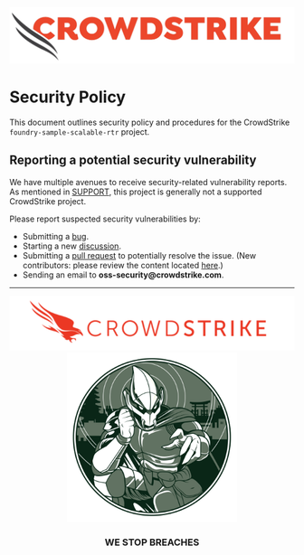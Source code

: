 ![CrowdStrike Falcon](/docs/asset/cs-logo.png?raw=true)

# Security Policy

This document outlines security policy and procedures for the CrowdStrike `foundry-sample-scalable-rtr` project.

## Reporting a potential security vulnerability

We have multiple avenues to receive security-related vulnerability reports.
As mentioned in [SUPPORT](https://github.com/CrowdStrike/foundry-sample-scalable-rtr/blob/main/SUPPORT.md), this project is generally not a supported CrowdStrike project.

Please report suspected security vulnerabilities by:

+ Submitting
  a [bug](https://github.com/CrowdStrike/foundry-sample-scalable-rtr/issues/new?assignees=&labels=bug+%3Abug%3A&template=bug_report.md&title=%5B+BUG+%5D+...).
+ Starting a new [discussion](https://github.com/CrowdStrike/foundry-sample-scalable-rtr/discussions).
+ Submitting a [pull request](https://github.com/CrowdStrike/foundry-sample-scalable-rtr/pulls) to potentially resolve the issue. (New
  contributors: please review the content
  located [here](https://github.com/CrowdStrike/foundry-sample-scalable-rtr/blob/main/CONTRIBUTING.md).)
+ Sending an email to __oss-security@crowdstrike.com__.

---

<p align="center"><img src="https://raw.githubusercontent.com/CrowdStrike/falconpy/main/docs/asset/cs-logo-footer.png"><BR/><img width="300px" src="https://raw.githubusercontent.com/CrowdStrike/falconpy/main/docs/asset/adversary-goblin-panda.png"></P>
<h3><P align="center">WE STOP BREACHES</P></h3>
